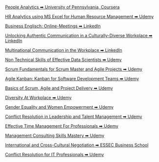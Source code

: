 <a href="https://www.coursera.org/account/accomplishments/verify/RAXD5KUS9EWS">People Analytics ➡ University of Pennsylvania, Coursera</a>

<a href="https://www.udemy.com/certificate/UC-66bc08f2-4343-4e01-bc29-b9e4bfb5112b/">HR Analytics using MS Excel for Human Resource Management  ➡  Udemy</a>

<a href="https://drive.google.com/file/d/1nrwfyFykwMpR36Ng2vSccz_1aCfSxpAF/view">Business Englisch: Online-Meetings  ➡  LinkedIn</a>

<a href="https://www.linkedin.com/learning/certificates/af43ac1655c07312314d1c6d7024969e03358e9ac4fa8d02bcd4c90c6a1ab597">Unlocking Authentic Communication in a Culturally-Diverse Workplace  ➡  LinkedIn</a>

<a href="https://www.linkedin.com/learning/certificates/f8027590fcfa6d800c8f1ed32f238b968b73891017daaecb77b1de939e441839">Multinational Communication in the Workplace  ➡  LinkedIn</a>

<a href="https://www.udemy.com/certificate/UC-bb53ae04-4ed6-4fc4-8126-e0285d36b772/">Non Technical Skills of Effective Data Scientists  ➡  Udemy</a>

<a href="https://www.udemy.com/certificate/UC-298064a9-489c-4791-a986-8939a2113e91/">Scrum Fundamentals for Scrum Master and Agile Projects  ➡  Udemy</a>

<a href="https://www.udemy.com/certificate/UC-c9a4f715-9ae9-4502-851e-15c797f5c7d8/">Agile Kanban: Kanban for Software Development Teams  ➡  Udemy</a>

<a href="https://www.udemy.com/certificate/UC-680d2d08-7215-400e-8abd-8af3e1fd2efd/">Basics of Scrum, Agile and Project Delivery  ➡  Udemy</a>

<a href="https://www.udemy.com/certificate/UC-e97a4049-9608-40e9-ac83-033bd2d13bba/">Diversity At Workplace  ➡  Udemy</a>

<a href="https://www.udemy.com/certificate/UC-41f2a034-d137-45f9-867f-e9b4e35fa623/">Gender Equality and Women Empowerment  ➡  Udemy</a>

<a href="https://www.udemy.com/certificate/UC-d2fb128c-9efd-4ac7-8e72-40ec24e4d491/">Conflict Resolution in Leadership and Talent Management  ➡  Udemy</a>

<a href="https://www.udemy.com/certificate/UC-5f1bfa1b-5318-4e5d-a064-158aef60377d/">Effective Time Management For Professionals  ➡  Udemy</a>

<a href="https://www.udemy.com/certificate/UC-b35101ab-ec5a-437c-ab52-b59357b26e20/">Management Consulting Skills Mastery  ➡  Udemy</a>

<a href="https://www.coursera.org/account/accomplishments/verify/GLB735AY7V2J">International and Cross-Cultural Negotiation  ➡  ESSEC Business School</a>

<a href="https://www.udemy.com/certificate/UC-046a94ac-d60e-4c8f-a36c-eb0606c423fd/">Conflict Resolution for IT Professionals  ➡  Udemy</a>
